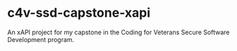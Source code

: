 # c4v-ssd-capstone-xapi
An xAPI project for my capstone in the Coding for Veterans Secure Software Development program.

